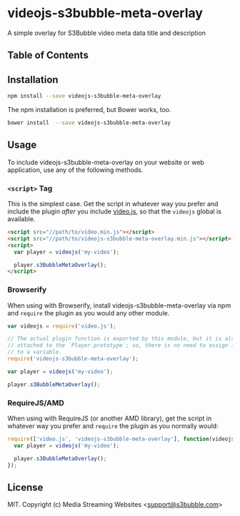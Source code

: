 # videojs-s3bubble-meta-overlay

A simple overlay for S3Bubble video meta data title and description

## Table of Contents

<!-- START doctoc -->
<!-- END doctoc -->
## Installation

```sh
npm install --save videojs-s3bubble-meta-overlay
```

The npm installation is preferred, but Bower works, too.

```sh
bower install  --save videojs-s3bubble-meta-overlay
```

## Usage

To include videojs-s3bubble-meta-overlay on your website or web application, use any of the following methods.

### `<script>` Tag

This is the simplest case. Get the script in whatever way you prefer and include the plugin _after_ you include [video.js][videojs], so that the `videojs` global is available.

```html
<script src="//path/to/video.min.js"></script>
<script src="//path/to/videojs-s3bubble-meta-overlay.min.js"></script>
<script>
  var player = videojs('my-video');

  player.s3BubbleMetaOverlay();
</script>
```

### Browserify

When using with Browserify, install videojs-s3bubble-meta-overlay via npm and `require` the plugin as you would any other module.

```js
var videojs = require('video.js');

// The actual plugin function is exported by this module, but it is also
// attached to the `Player.prototype`; so, there is no need to assign it
// to a variable.
require('videojs-s3bubble-meta-overlay');

var player = videojs('my-video');

player.s3BubbleMetaOverlay();
```

### RequireJS/AMD

When using with RequireJS (or another AMD library), get the script in whatever way you prefer and `require` the plugin as you normally would:

```js
require(['video.js', 'videojs-s3bubble-meta-overlay'], function(videojs) {
  var player = videojs('my-video');

  player.s3BubbleMetaOverlay();
});
```

## License

MIT. Copyright (c) Media Streaming Websites &lt;support@s3bubble.com&gt;


[videojs]: http://videojs.com/

